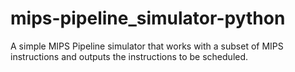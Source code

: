 # mips-pipeline_simulator-python
A simple MIPS Pipeline simulator that works with a subset of MIPS instructions and outputs the instructions to be scheduled. 
